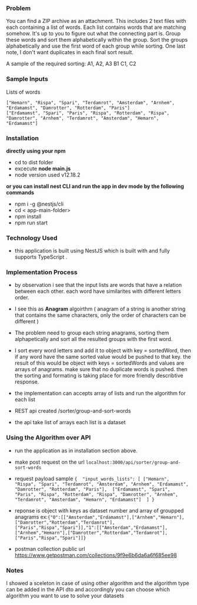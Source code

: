 ### Problem
You can find a ZIP archive as an attachment. This includes 2 text files with each containing a list of words. Each list contains words that are matching somehow. It's up to you to figure out what the connecting part is. Group these words and sort them alphabetically within the group. Sort the groups alphabetically and use the first word of each group while sorting. One last note, I don't want duplicates in each final sort result.

A sample of the required sorting:
A1, A2, A3
B1
C1, C2

### Sample Inputs
Lists of words

    ["Hemarn", "Rispa", "Spari", "Terdamrot", "Amsterdam", "Arnhem", "Erdamamst", "Damrotter", "Rotterdam", "Paris"]
    ["Erdamamst", "Spari", "Paris", "Rispa", "Rotterdam", "Rispa", "Damrotter", "Arnhem", "Terdamrot", "Amsterdam", "Hemarn", "Erdamamst"]

### Installation
**directly using your npm**
- cd to dist folder
- excecute **node main.js**
- node version used v12.18.2

**or you can install nest CLI and run the app in dev mode by the following commands**
- npm i -g @nestjs/cli
- cd < app-main-folder>
- npm install
- npm run start

### Technology Used
- this application is built using NestJS which is built with and fully supports TypeScript .

### Implementation Process
- by observation i see that the input lists are words that have a relation between each other.
each word have similarites with different letters order.
- I see this as **Anagram** algoirthm ( anagram of a string is another string that contains the same characters, only the order of characters can be different )
- The problem need to group each string anagrams, sorting them alphapetically and sort all the resulted groups with the first word.

- I sort every word letters and add it to object with key = sortedWord, then if any word have the same sorted value would be pushed to that key.
the result of this would be object with keys = sortedWords and values are arrays of anagrams.
make sure that no duplicate words is pushed.
then the sorting and formating is taking place for more friendly describtive response.

- the implementation can accepts array of lists and run the algorithm for each list
- REST api created /sorter/group-and-sort-words
- the api take list of arrays each list is a dataset

### Using the Algorithm over API 
- run the application as in installation section above.
- make post request on the url `localhost:3000/api/sorter/group-and-sort-words`
- request payload sample
`{  "input_words_lists": [ ["Hemarn", "Rispa", "Spari", "Terdamrot", "Amsterdam", "Arnhem", "Erdamamst", "Damrotter", "Rotterdam", "Paris"],  ["Erdamamst", "Spari", "Paris", "Rispa", "Rotterdam", "Rispa", "Damrotter", "Arnhem", "Terdamrot", "Amsterdam", "Hemarn", "Erdamamst"]  ]
}`

- reponse is object with keys as dataset number and array of groupped anagrams ex:`{"0":[["Amsterdam","Erdamamst"],["Arnhem","Hemarn"],["Damrotter","Rotterdam","Terdamrot"],["Paris","Rispa","Spari"]],"1":[["Amsterdam","Erdamamst"],["Arnhem","Hemarn"],["Damrotter","Rotterdam","Terdamrot"],["Paris","Rispa","Spari"]]}`

- postman collection public url https://www.getpostman.com/collections/9f9e6b6da6a6f685ee98

### Notes
I showed a sceleton in case of using other algorithm and the algorithm type can be added in the API dto and accordingly you can choose which algorithm you want to use to solve your datasets